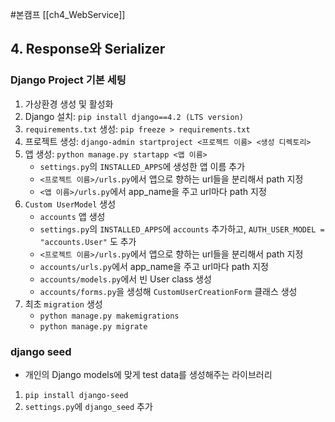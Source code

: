 #본캠프 [[ch4_WebService]]

## 4. Response와 Serializer
### Django Project 기본 세팅
1. 가상환경 생성 및 활성화
2. Django 설치: `pip install django==4.2 (LTS version)`
3. `requirements.txt` 생성: `pip freeze > requirements.txt`
4. 프로젝트 생성: `django-admin startproject <프로젝트 이름> <생성 디렉토리>`
5. 앱 생성: `python manage.py startapp <앱 이름>`
	- `settings.py`의 `INSTALLED_APPS`에 생성한 앱 이름 추가
	- `<프로젝트 이름>/urls.py`에서 앱으로 향하는 url들을 분리해서 path 지정
	- `<앱 이름>/urls.py`에서 app_name을 주고 url마다 path 지정
6. `Custom UserModel` 생성
	- `accounts` 앱 생성
	- `settings.py`의 `INSTALLED_APPS`에 `accounts` 추가하고, `AUTH_USER_MODEL = "accounts.User"` 도 추가
	- `<프로젝트 이름>/urls.py`에서 앱으로 향하는 url들을 분리해서 path 지정
	- `accounts/urls.py`에서 app_name을 주고 url마다 path 지정
	- `accounts/models.py`에서 빈 User class 생성
	- `accounts/forms.py`을 생성해 `CustomUserCreationForm` 클래스 생성
7. 최초 `migration` 생성
	- `python manage.py makemigrations`
	- `python manage.py migrate`


### django seed
- 개인의 Django models에 맞게 test data를 생성해주는 라이브러리

1. `pip install django-seed`
2. `settings.py`에 `django_seed` 추가
```python

```